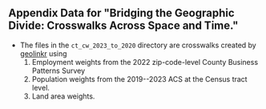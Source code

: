 Appendix Data for "Bridging the Geographic Divide: Crosswalks Across Space and Time."
---

- The files in the `ct_cw_2023_to_2020` directory are crosswalks created by [geolinkr](https://github.com/ChandlerLutz/geolinkr) using 
  1. Employment weights from the 2022 zip-code-level County Business Patterns Survey
  2. Population weights from the 2019--2023 ACS at the Census tract level. 
  3. Land area weights. 
